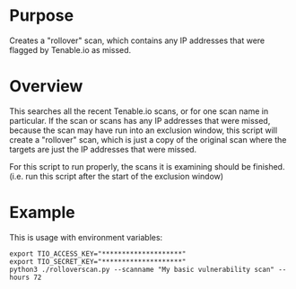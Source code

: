 # Purpose
Creates a "rollover" scan, which contains any IP addresses that were flagged by Tenable.io as missed.

# Overview
This searches all the recent Tenable.io scans, or for one scan name in particular.
If the scan or scans has any IP addresses that were missed, because the scan may have run into an exclusion window,
this script will create a "rollover" scan, which is just a copy of the original scan where the targets are just the IP addresses that were missed.


For this script to run properly, the scans it is examining should be finished.  (i.e. run this script after the start of the exclusion window)
# Example

This is usage with environment variables:
```
export TIO_ACCESS_KEY="********************"
export TIO_SECRET_KEY="********************"
python3 ./rolloverscan.py --scanname "My basic vulnerability scan" --hours 72
```
